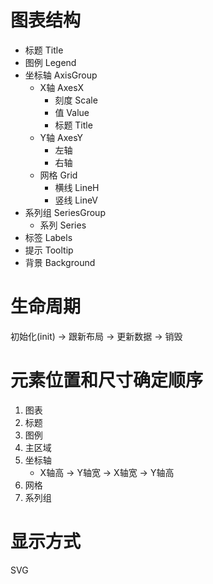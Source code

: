 # 图表结构

- 标题 Title
- 图例 Legend
- 坐标轴 AxisGroup
    - X轴 AxesX
        - 刻度 Scale
        - 值 Value
        - 标题 Title
    - Y轴 AxesY
        - 左轴
        - 右轴
    - 网格 Grid
        - 横线 LineH
        - 竖线 LineV
- 系列组 SeriesGroup
    - 系列 Series
- 标签 Labels
- 提示 Tooltip
- 背景 Background

# 生命周期

初始化(init) -> 跟新布局 -> 更新数据 -> 销毁

# 元素位置和尺寸确定顺序

1. 图表
1. 标题
1. 图例
1. 主区域
1. 坐标轴
    - X轴高 -> Y轴宽 -> X轴宽 -> Y轴高
1. 网格
1. 系列组

# 显示方式

SVG


